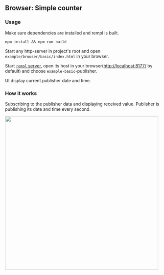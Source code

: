 ## Browser: Simple counter

### Usage

Make sure dependencies are installed and rempl is built.

```
npm install && npm run build
```

Start any http-server in project's root and open `example/browser/basic/index.html` in your browser.

Start [`rempl` server](https://github.com/rempl/rempl-cli), open its host in your browser([http://localhost:8177/](http://localhost:8177/) by default) and choose `example-basic`-publisher.

UI display current publisher date and time.

### How it works

Subscribing to the publisher data and displaying received value. Publisher is publishing its date and time every second.

<img src="https://cloud.githubusercontent.com/assets/6654581/23925939/a0341cbe-0922-11e7-8979-02ac28c69d14.gif" width="500px"/>
